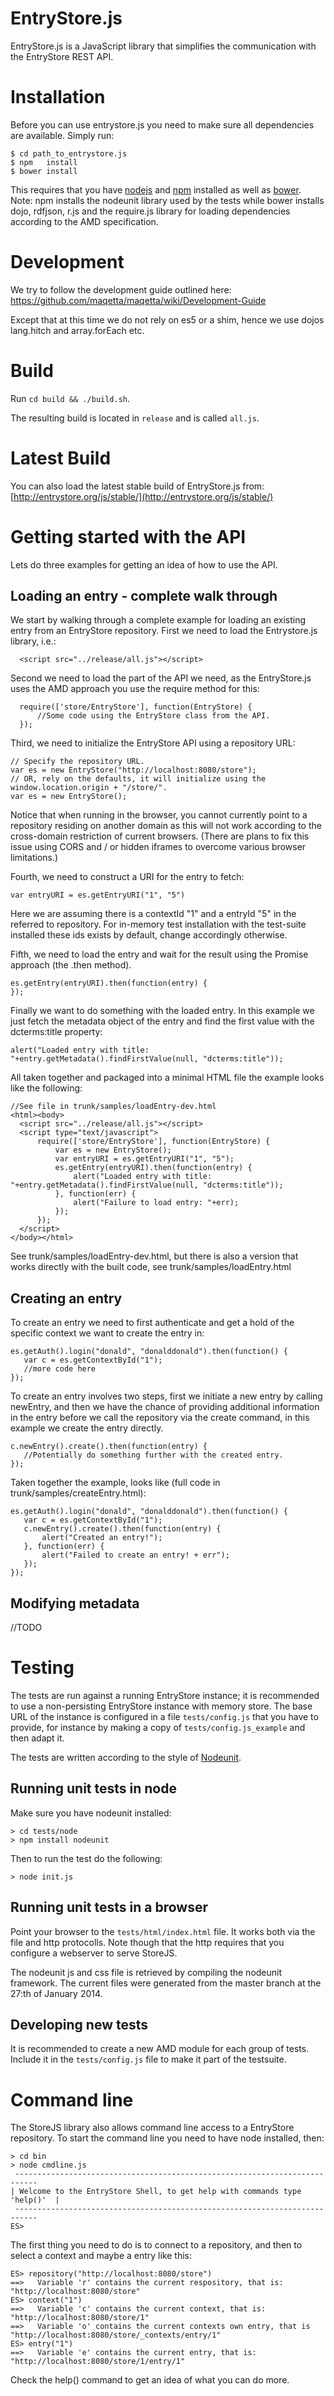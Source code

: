 # EntryStore.js

EntryStore.js is a JavaScript library that simplifies the communication with the EntryStore REST API.

# Installation

Before you can use entrystore.js you need to make sure all dependencies are available. Simply run:

    $ cd path_to_entrystore.js
    $ npm   install
    $ bower install

This requires that you have [nodejs](http://nodejs.org/) and [npm](https://www.npmjs.org/) installed as well as [bower](http://bower.io/). Note: npm installs the nodeunit library used by the tests while bower installs dojo, rdfjson, r.js and the require.js library for loading dependencies according to the AMD specification.

# Development

We try to follow the development guide outlined here:
https://github.com/maqetta/maqetta/wiki/Development-Guide

Except that at this time we do not rely on es5 or a shim, hence we use dojos lang.hitch and array.forEach etc.

# Build

Run `cd build && ./build.sh`.

The resulting build is located in `release` and is called `all.js`.

# Latest Build

You can also load the latest stable build of EntryStore.js from:
[http://entrystore.org/js/stable/](http://entrystore.org/js/stable/)

# Getting started with the API

Lets do three examples for getting an idea of how to use the API.

## Loading an entry - complete walk through
We start by walking through a complete example for loading an existing entry from an EntryStore repository. First we need to load the
Entrystore.js library, i.e.:

      <script src="../release/all.js"></script>

Second we need to load the part of the API we need, as the EntryStore.js uses the AMD approach you use the require method for this:

      require(['store/EntryStore'], function(EntryStore) {
          //Some code using the EntryStore class from the API.
      });

Third, we need to initialize the EntryStore API using a repository URL:

    // Specify the repository URL.
    var es = new EntryStore("http://localhost:8080/store");
    // OR, rely on the defaults, it will initialize using the window.location.origin + "/store/".
    var es = new EntryStore();

Notice that when running in the browser, you cannot currently point to a repository residing on another domain as
this will not work according to the cross-domain restriction of current browsers. (There are plans to fix this issue using
CORS and / or hidden iframes to overcome various browser limitations.)

Fourth, we need to construct a URI for the entry to fetch:

    var entryURI = es.getEntryURI("1", "5")

Here we are assuming there is a contextId "1" and a entryId "5" in the referred to repository. For in-memory test installation with the test-suite installed these ids exists by default, change accordingly otherwise.

Fifth, we need to load the entry and wait for the result using the Promise approach (the .then method).

    es.getEntry(entryURI).then(function(entry) {
    });

Finally we want to do something with the loaded entry. In this example we just fetch the metadata object of the entry and find the first value with the dcterms:title property:

    alert("Loaded entry with title: "+entry.getMetadata().findFirstValue(null, "dcterms:title"));

All taken together and packaged into a minimal HTML file the example looks like the following:

    //See file in trunk/samples/loadEntry-dev.html
    <html><body>
      <script src="../release/all.js"></script>
      <script type="text/javascript">
          require(['store/EntryStore'], function(EntryStore) {
              var es = new EntryStore();
              var entryURI = es.getEntryURI("1", "5");
              es.getEntry(entryURI).then(function(entry) {
                  alert("Loaded entry with title: "+entry.getMetadata().findFirstValue(null, "dcterms:title"));
              }, function(err) {
                  alert("Failure to load entry: "+err);
              });
          });
      </script>
    </body></html>

See trunk/samples/loadEntry-dev.html, but there is also a version that works directly with the built code, see trunk/samples/loadEntry.html

## Creating an entry
To create an entry we need to first authenticate and get a hold of the specific context we want to create the entry in:

    es.getAuth().login("donald", "donalddonald").then(function() {
       var c = es.getContextById("1");
       //more code here
    });

To create an entry involves two steps, first we initiate a new entry by calling newEntry, and then we have the chance of providing additional information in the entry before we call the repository via the create command, in this example we create the entry directly.

    c.newEntry().create().then(function(entry) {
       //Potentially do something further with the created entry.
    });

Taken together the example, looks like (full code in trunk/samples/createEntry.html):

    es.getAuth().login("donald", "donalddonald").then(function() {
       var c = es.getContextById("1");
       c.newEntry().create().then(function(entry) {
           alert("Created an entry!");
       }, function(err) {
           alert("Failed to create an entry! + err");
       });
    });

## Modifying metadata
//TODO

# Testing

The tests are run against a running EntryStore instance; it is recommended to use a non-persisting EntryStore instance with memory store.
The base URL of the instance is configured in a file `tests/config.js` that you have to provide,
for instance by making a copy of `tests/config.js_example` and then adapt it.

The tests are written according to the style of [Nodeunit](https://github.com/caolan/nodeunit).

## Running unit tests in node

Make sure you have nodeunit installed:

    > cd tests/node
    > npm install nodeunit

Then to run the test do the following:

    > node init.js

## Running unit tests in a browser

Point your browser to the `tests/html/index.html` file. It works both via the file and http protocolls.
Note though that the http requires that you configure a webserver to serve StoreJS.

The nodeunit js and css file is retrieved by compiling the nodeunit framework.
The current files were generated from the master branch at the 27:th of January 2014.

## Developing new tests

It is recommended to create a new AMD module for each group of tests. Include it in the `tests/config.js` file to make it part of the testsuite.

# Command line

The StoreJS library also allows command line access to a EntryStore repository. To start the command line you need to have node installed, then:

    > cd bin
    > node cmdline.js
     ---------------------------------------------------------------------------
    | Welcome to the EntryStore Shell, to get help with commands type 'help()'  |
     ---------------------------------------------------------------------------
    ES>

The first thing you need to do is to connect to a repository, and then to select a context and maybe a entry like this:

    ES> repository("http://localhost:8080/store")
    ==>   Variable 'r' contains the current respository, that is: "http://localhost:8080/store"
    ES> context("1")
    ==>   Variable 'c' contains the current context, that is: "http://localhost:8080/store/1"
    ==>   Variable 'o' contains the current contexts own entry, that is "http://localhost:8080/store/_contexts/entry/1"
    ES> entry("1")
    ==>   Variable 'e' contains the current entry, that is: "http://localhost:8080/store/1/entry/1"

Check the help() command to get an idea of what you can do more.
